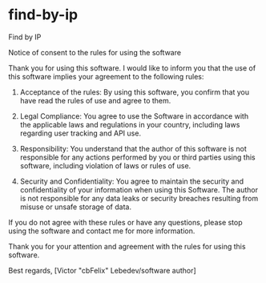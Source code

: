 # find-by-ip
Find by IP

Notice of consent to the rules for using the software

Thank you for using this software. I would like to inform you that the use of this software implies your agreement to the following rules:

1. Acceptance of the rules: By using this software, you confirm that you have read the rules of use and agree to them.

2. Legal Compliance: You agree to use the Software in accordance with the applicable laws and regulations in your country, including laws regarding user tracking and API use.

3. Responsibility: You understand that the author of this software is not responsible for any actions performed by you or third parties using this software, including violation of laws or rules of use.

4. Security and Confidentiality: You agree to maintain the security and confidentiality of your information when using this Software. The author is not responsible for any data leaks or security breaches resulting from misuse or unsafe storage of data.

If you do not agree with these rules or have any questions, please stop using the software and contact me for more information.

Thank you for your attention and agreement with the rules for using this software.

Best regards, [Victor "cbFelix" Lebedev/software author]

